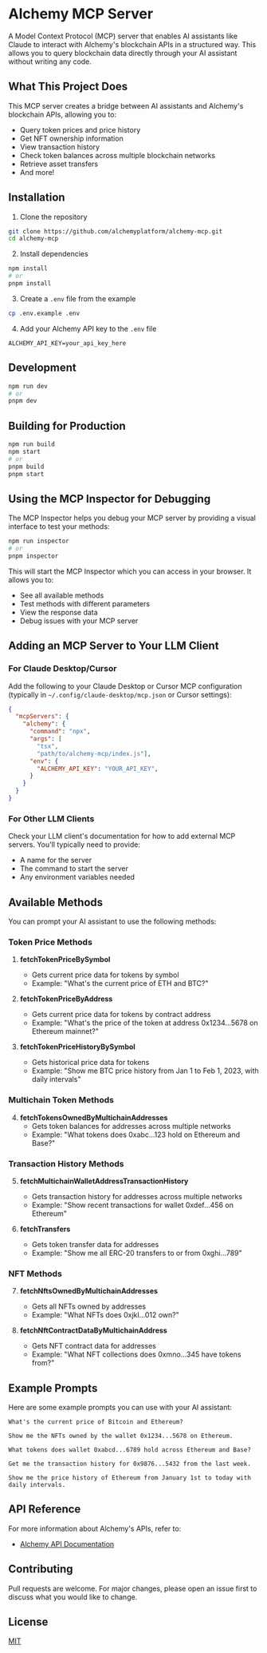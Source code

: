# Alchemy MCP Server

A Model Context Protocol (MCP) server that enables AI assistants like Claude to interact with Alchemy's blockchain APIs in a structured way. This allows you to query blockchain data directly through your AI assistant without writing any code.

## What This Project Does

This MCP server creates a bridge between AI assistants and Alchemy's blockchain APIs, allowing you to:
- Query token prices and price history
- Get NFT ownership information
- View transaction history
- Check token balances across multiple blockchain networks
- Retrieve asset transfers
- And more!

## Installation

1. Clone the repository
```bash
git clone https://github.com/alchemyplatform/alchemy-mcp.git
cd alchemy-mcp
```

2. Install dependencies
```bash
npm install
# or
pnpm install
```

3. Create a `.env` file from the example
```bash
cp .env.example .env
```

4. Add your Alchemy API key to the `.env` file
```
ALCHEMY_API_KEY=your_api_key_here
```

## Development

```bash
npm run dev
# or
pnpm dev
```

## Building for Production

```bash
npm run build
npm start
# or
pnpm build
pnpm start
```

## Using the MCP Inspector for Debugging

The MCP Inspector helps you debug your MCP server by providing a visual interface to test your methods:

```bash
npm run inspector
# or
pnpm inspector
```

This will start the MCP Inspector which you can access in your browser. It allows you to:
- See all available methods
- Test methods with different parameters
- View the response data
- Debug issues with your MCP server

## Adding an MCP Server to Your LLM Client

### For Claude Desktop/Cursor

Add the following to your Claude Desktop or Cursor MCP configuration (typically in `~/.config/claude-desktop/mcp.json` or Cursor settings):

```json
{
  "mcpServers": {
    "alchemy": {
      "command": "npx",
      "args": [
        "tsx",
        "path/to/alchemy-mcp/index.js"],
      "env": {
        "ALCHEMY_API_KEY": "YOUR_API_KEY",
      }
    }
  }
}
```

### For Other LLM Clients

Check your LLM client's documentation for how to add external MCP servers. You'll typically need to provide:
- A name for the server
- The command to start the server
- Any environment variables needed

## Available Methods

You can prompt your AI assistant to use the following methods:

### Token Price Methods

1. **fetchTokenPriceBySymbol**
   - Gets current price data for tokens by symbol
   - Example: "What's the current price of ETH and BTC?"

2. **fetchTokenPriceByAddress**
   - Gets current price data for tokens by contract address
   - Example: "What's the price of the token at address 0x1234...5678 on Ethereum mainnet?"

3. **fetchTokenPriceHistoryBySymbol**
   - Gets historical price data for tokens
   - Example: "Show me BTC price history from Jan 1 to Feb 1, 2023, with daily intervals"

### Multichain Token Methods

4. **fetchTokensOwnedByMultichainAddresses**
   - Gets token balances for addresses across multiple networks
   - Example: "What tokens does 0xabc...123 hold on Ethereum and Base?"

### Transaction History Methods

5. **fetchMultichainWalletAddressTransactionHistory**
   - Gets transaction history for addresses across multiple networks
   - Example: "Show recent transactions for wallet 0xdef...456 on Ethereum"

6. **fetchTransfers**
   - Gets token transfer data for addresses
   - Example: "Show me all ERC-20 transfers to or from 0xghi...789"

### NFT Methods

7. **fetchNftsOwnedByMultichainAddresses**
   - Gets all NFTs owned by addresses
   - Example: "What NFTs does 0xjkl...012 own?"

8. **fetchNftContractDataByMultichainAddress**
   - Gets NFT contract data for addresses
   - Example: "What NFT collections does 0xmno...345 have tokens from?"

## Example Prompts

Here are some example prompts you can use with your AI assistant:

```
What's the current price of Bitcoin and Ethereum?

Show me the NFTs owned by the wallet 0x1234...5678 on Ethereum.

What tokens does wallet 0xabcd...6789 hold across Ethereum and Base?

Get me the transaction history for 0x9876...5432 from the last week.

Show me the price history of Ethereum from January 1st to today with daily intervals.
```

## API Reference

For more information about Alchemy's APIs, refer to:
- [Alchemy API Documentation](https://docs.alchemy.com/)

## Contributing

Pull requests are welcome. For major changes, please open an issue first to discuss what you would like to change.

## License

[MIT](LICENSE) 